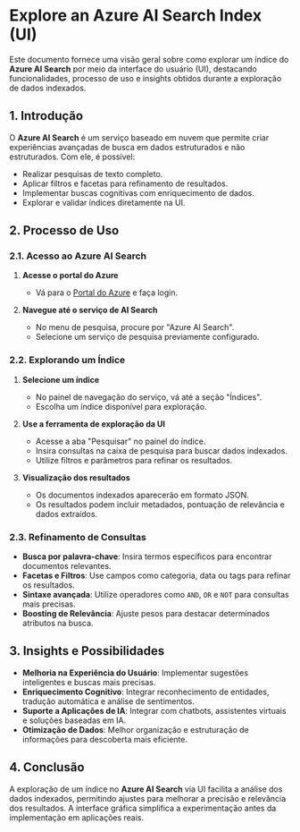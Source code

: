 # Explore an Azure AI Search Index (UI)

Este documento fornece uma visão geral sobre como explorar um índice do **Azure AI Search** por meio da interface do usuário (UI), destacando funcionalidades, processo de uso e insights obtidos durante a exploração de dados indexados.

## 1. Introdução

O **Azure AI Search** é um serviço baseado em nuvem que permite criar experiências avançadas de busca em dados estruturados e não estruturados. Com ele, é possível:

- Realizar pesquisas de texto completo.
- Aplicar filtros e facetas para refinamento de resultados.
- Implementar buscas cognitivas com enriquecimento de dados.
- Explorar e validar índices diretamente na UI.

## 2. Processo de Uso

### 2.1. Acesso ao Azure AI Search

1. **Acesse o portal do Azure**
   - Vá para o [Portal do Azure](https://portal.azure.com/) e faça login.
   
2. **Navegue até o serviço de AI Search**
   - No menu de pesquisa, procure por "Azure AI Search".
   - Selecione um serviço de pesquisa previamente configurado.

### 2.2. Explorando um Índice

1. **Selecione um índice**
   - No painel de navegação do serviço, vá até a seção "Índices".
   - Escolha um índice disponível para exploração.

2. **Use a ferramenta de exploração da UI**
   - Acesse a aba "Pesquisar" no painel do índice.
   - Insira consultas na caixa de pesquisa para buscar dados indexados.
   - Utilize filtros e parâmetros para refinar os resultados.

3. **Visualização dos resultados**
   - Os documentos indexados aparecerão em formato JSON.
   - Os resultados podem incluir metadados, pontuação de relevância e dados extraídos.

### 2.3. Refinamento de Consultas

- **Busca por palavra-chave**: Insira termos específicos para encontrar documentos relevantes.
- **Facetas e Filtros**: Use campos como categoria, data ou tags para refinar os resultados.
- **Sintaxe avançada**: Utilize operadores como `AND`, `OR` e `NOT` para consultas mais precisas.
- **Boosting de Relevância**: Ajuste pesos para destacar determinados atributos na busca.

## 3. Insights e Possibilidades

- **Melhoria na Experiência do Usuário**: Implementar sugestões inteligentes e buscas mais precisas.
- **Enriquecimento Cognitivo**: Integrar reconhecimento de entidades, tradução automática e análise de sentimentos.
- **Suporte a Aplicações de IA**: Integrar com chatbots, assistentes virtuais e soluções baseadas em IA.
- **Otimização de Dados**: Melhor organização e estruturação de informações para descoberta mais eficiente.

## 4. Conclusão

A exploração de um índice no **Azure AI Search** via UI facilita a análise dos dados indexados, permitindo ajustes para melhorar a precisão e relevância dos resultados. A interface gráfica simplifica a experimentação antes da implementação em aplicações reais.
